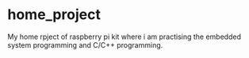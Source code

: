 # home_project
My home rpject of raspberry pi kit where i am practising the embedded system programming and C/C++ programming.
